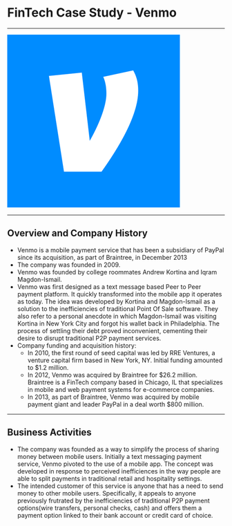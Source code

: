 # **FinTech Case Study - Venmo**

---

![alt text](venmo_logo.png)

---

## Overview and Company History
 - Venmo is a mobile payment service that has been a subsidiary of PayPal since its acquisition, as part of Braintree, in December 2013
 - The company was founded in 2009.
 - Venmo was founded by college roommates Andrew Kortina and Iqram Magdon-Ismail. 
 - Venmo was first designed as a text message based Peer to Peer payment platform. It quickly transformed into the mobile app it operates as today. The idea was developed by Kortina and Magdon-Ismail as a solution to the inefficiencies of traditional Point Of Sale software. They also refer to a personal anecdote in which Magdon-Ismail was visiting Kortina in New York City and forgot his wallet back in Philadelphia. The process of settling their debt proved inconvenient, cementing their desire to disrupt traditional P2P payment services.
 - Company funding and acquisition history:
    - In 2010, the first round of seed capital was led by RRE Ventures, a venture capital firm based in New York, NY. Initial funding amounted to $1.2 million.
    - In 2012, Venmo was acquired by Braintree for $26.2 million. Braintree is a FinTech company based in Chicago, IL that specializes in mobile and web payment systems for e-commerce companies.
    - In 2013, as part of Braintree, Venmo was acquired by mobile payment giant and leader PayPal in a deal worth $800 million.

-----

## Business Activities
- The company was founded as a way to simplify the process of sharing money between mobile users. Initially a text messaging payment service, Venmo pivoted to the use of a mobile app. The concept was developed in response to perceived inefficiences in the way people are able to split payments in traditional retail and hospitality settings.
- The intended customer of this service is anyone that has a need to send money to other mobile users. Specifically, it appeals to anyone previously frutrated by the inefficiencies of traditional P2P payment options(wire transfers, personal checks, cash) and offers them a payment option linked to their bank account or credit card of choice.


